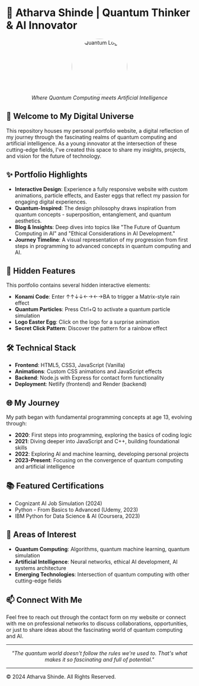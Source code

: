 # 🌌 Atharva Shinde | Quantum Thinker & AI Innovator

<div align="center">
  <img src="assets/atom.jpg" alt="Quantum Logo" width="150" style="border-radius: 50%;" />
  <br>
  <em>Where Quantum Computing meets Artificial Intelligence</em>
</div>

## 🚀 Welcome to My Digital Universe

This repository houses my personal portfolio website, a digital reflection of my journey through the fascinating realms of quantum computing and artificial intelligence. As a young innovator at the intersection of these cutting-edge fields, I've created this space to share my insights, projects, and vision for the future of technology.

## ✨ Portfolio Highlights

- **Interactive Design**: Experience a fully responsive website with custom animations, particle effects, and Easter eggs that reflect my passion for engaging digital experiences.
- **Quantum-Inspired**: The design philosophy draws inspiration from quantum concepts - superposition, entanglement, and quantum aesthetics.
- **Blog & Insights**: Deep dives into topics like "The Future of Quantum Computing in AI" and "Ethical Considerations in AI Development."
- **Journey Timeline**: A visual representation of my progression from first steps in programming to advanced concepts in quantum computing and AI.

## 🔮 Hidden Features

This portfolio contains several hidden interactive elements:

- **Konami Code**: Enter ↑↑↓↓←→←→BA to trigger a Matrix-style rain effect
- **Quantum Particles**: Press Ctrl+Q to activate a quantum particle simulation
- **Logo Easter Egg**: Click on the logo for a surprise animation
- **Secret Click Pattern**: Discover the pattern for a rainbow effect

## 🛠️ Technical Stack

- **Frontend**: HTML5, CSS3, JavaScript (Vanilla)
- **Animations**: Custom CSS animations and JavaScript effects
- **Backend**: Node.js with Express for contact form functionality
- **Deployment**: Netlify (frontend) and Render (backend)

## 🌐 My Journey

My path began with fundamental programming concepts at age 13, evolving through:

- **2020**: First steps into programming, exploring the basics of coding logic
- **2021**: Diving deeper into JavaScript and C++, building foundational skills
- **2022**: Exploring AI and machine learning, developing personal projects
- **2023-Present**: Focusing on the convergence of quantum computing and artificial intelligence

## 📚 Featured Certifications

- Cognizant AI Job Simulation (2024)
- Python - From Basics to Advanced (Udemy, 2023)
- IBM Python for Data Science & AI (Coursera, 2023)

## 🔬 Areas of Interest

- **Quantum Computing**: Algorithms, quantum machine learning, quantum simulation
- **Artificial Intelligence**: Neural networks, ethical AI development, AI systems architecture
- **Emerging Technologies**: Intersection of quantum computing with other cutting-edge fields

## 📫 Connect With Me

Feel free to reach out through the contact form on my website or connect with me on professional networks to discuss collaborations, opportunities, or just to share ideas about the fascinating world of quantum computing and AI.

---

<div align="center">
  <em>"The quantum world doesn't follow the rules we're used to. That's what makes it so fascinating and full of potential."</em>
</div>

---

© 2024 Atharva Shinde. All Rights Reserved. 